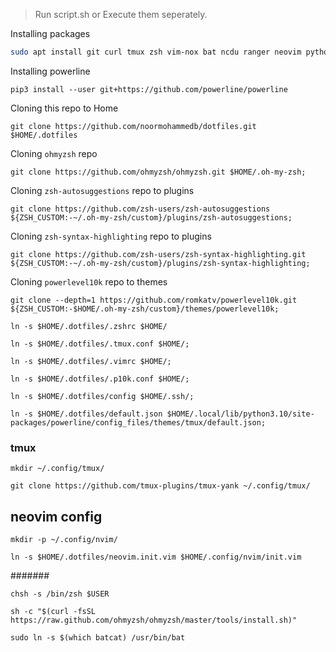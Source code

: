 
> Run script.sh or Execute them seperately. 




Installing packages
```bash
sudo apt install git curl tmux zsh vim-nox bat ncdu ranger neovim python3 python3-pip htop neofetch powerline ifstat nethogs exa
```
Installing powerline
```
pip3 install --user git+https://github.com/powerline/powerline
```
Cloning this repo to Home
```git
git clone https://github.com/noormohammedb/dotfiles.git $HOME/.dotfiles
```
Cloning `ohmyzsh` repo
```git
git clone https://github.com/ohmyzsh/ohmyzsh.git $HOME/.oh-my-zsh;
```
Cloning `zsh-autosuggestions` repo to plugins
```git
git clone https://github.com/zsh-users/zsh-autosuggestions ${ZSH_CUSTOM:-~/.oh-my-zsh/custom}/plugins/zsh-autosuggestions;
```
Cloning `zsh-syntax-highlighting` repo to plugins
```git
git clone https://github.com/zsh-users/zsh-syntax-highlighting.git ${ZSH_CUSTOM:-~/.oh-my-zsh/custom}/plugins/zsh-syntax-highlighting;
```
Cloning `powerlevel10k` repo to themes
```git
git clone --depth=1 https://github.com/romkatv/powerlevel10k.git ${ZSH_CUSTOM:-$HOME/.oh-my-zsh/custom}/themes/powerlevel10k;
```

```
ln -s $HOME/.dotfiles/.zshrc $HOME/
```
```
ln -s $HOME/.dotfiles/.tmux.conf $HOME/;
```
```
ln -s $HOME/.dotfiles/.vimrc $HOME/;
```
```
ln -s $HOME/.dotfiles/.p10k.conf $HOME/;
```
```
ln -s $HOME/.dotfiles/config $HOME/.ssh/;
```
```
ln -s $HOME/.dotfiles/default.json $HOME/.local/lib/python3.10/site-packages/powerline/config_files/themes/tmux/default.json;
```
### tmux
```
mkdir ~/.config/tmux/
```
```
git clone https://github.com/tmux-plugins/tmux-yank ~/.config/tmux/
```
## neovim config
```
mkdir -p ~/.config/nvim/
```
```
ln -s $HOME/.dotfiles/neovim.init.vim $HOME/.config/nvim/init.vim
```
#######
```
chsh -s /bin/zsh $USER
```
```
sh -c "$(curl -fsSL https://raw.github.com/ohmyzsh/ohmyzsh/master/tools/install.sh)"
```
```
sudo ln -s $(which batcat) /usr/bin/bat
```
